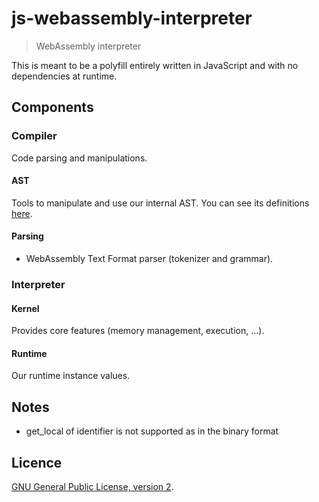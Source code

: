 # js-webassembly-interpreter

> WebAssembly interpreter

This is meant to be a polyfill entirely written in JavaScript and with no dependencies at runtime.

## Components

### Compiler

Code parsing and manipulations.

#### AST

Tools to manipulate and use our internal AST. You can see its definitions [here](https://github.com/xtuc/js-webassembly-interpreter/blob/master/src/types/AST.js).

#### Parsing

- WebAssembly Text Format parser (tokenizer and grammar).

### Interpreter

#### Kernel

Provides core features (memory management, execution, ...).

#### Runtime

Our runtime instance values.

## Notes

-  get_local of identifier is not supported as in the binary format

## Licence

[GNU General Public License, version 2](https://www.gnu.org/licenses/old-licenses/gpl-2.0.en.html).
